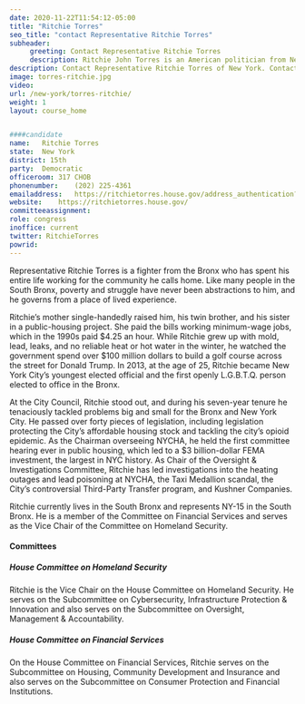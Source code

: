 ```yaml
---
date: 2020-11-22T11:54:12-05:00
title: "Ritchie Torres"
seo_title: "contact Representative Ritchie Torres"
subheader:
     greeting: Contact Representative Ritchie Torres 
     description: Ritchie John Torres is an American politician from New York. A member of the Democratic Party, Torres is the U.S. Representative for New York's 15th congressional district. Previously, Torres served as the New York City Councilmember for the 15th district elected in 2013.
description: Contact Representative Ritchie Torres of New York. Contact information for Ritchie Torres includes email address, phone number, and mailing address.
image: torres-ritchie.jpg
video: 
url: /new-york/torres-ritchie/
weight: 1
layout: course_home


####candidate
name:	Ritchie Torres
state:	New York
district: 15th
party:	Democratic
officeroom:	317 CHOB
phonenumber:	(202) 225-4361
emailaddress:	https://ritchietorres.house.gov/address_authentication?form=/contact
website:	https://ritchietorres.house.gov/
committeeassignment: 
role: congress
inoffice: current
twitter: RitchieTorres
powrid: 
---
```


Representative Ritchie Torres is a fighter from the Bronx who has spent his entire life working for the community he calls home. Like many people in the South Bronx, poverty and struggle have never been abstractions to him, and he governs from a place of lived experience.

Ritchie’s mother single-handedly raised him, his twin brother, and his sister in a public-housing project. She paid the bills working minimum-wage jobs, which in the 1990s paid $4.25 an hour.  While Ritchie grew up with mold, lead, leaks, and no reliable heat or hot water in the winter, he watched the government spend over $100 million dollars to build a golf course across the street for Donald Trump. In 2013, at the age of 25, Ritchie became New York City’s youngest elected official and the first openly L.G.B.T.Q. person elected to office in the Bronx.

At the City Council, Ritchie stood out, and during his seven-year tenure he tenaciously tackled problems big and small for the Bronx and New York City. He passed over forty pieces of legislation, including legislation protecting the City’s affordable housing stock and tackling the city’s opioid epidemic. As the Chairman overseeing NYCHA, he held the first committee hearing ever in public housing, which led to a $3 billion-dollar FEMA investment, the largest in NYC history. As Chair of the Oversight & Investigations Committee, Ritchie has led investigations into the heating outages and lead poisoning at NYCHA, the Taxi Medallion scandal, the City’s controversial Third-Party Transfer program, and Kushner Companies.

Ritchie currently lives in the South Bronx and represents NY-15 in the South Bronx. He is a member of the Committee on Financial Services and serves as the Vice Chair of the Committee on Homeland Security.

#### Committees
##### House Committee on Homeland Security
Ritchie is the Vice Chair on the House Committee on Homeland Security. He serves on the Subcommittee on Cybersecurity, Infrastructure Protection & Innovation and also serves on the Subcommittee on Oversight, Management & Accountability.

##### House Committee on Financial Services
On the House Committee on Financial Services, Ritchie serves on the Subcommittee on Housing, Community Development and Insurance and also serves on the Subcommittee on Consumer Protection and Financial Institutions.